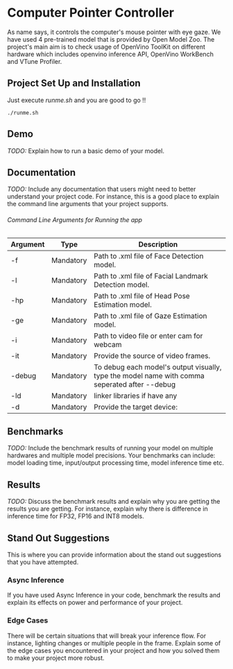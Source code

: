 # Computer Pointer Controller

As name says, it controls the computer's mouse pointer with eye gaze.
We have used 4 pre-trained model that is provided by Open Model Zoo.
The project's main aim is to check usage of OpenVino ToolKit on different hardware
which includes openvino inference API, OpenVino WorkBench and VTune Profiler.

## Project Set Up and Installation
Just execute <i>runme.sh</i> and you are good to go !!

    ./runme.sh

## Demo
*TODO:* Explain how to run a basic demo of your model.

## Documentation
*TODO:* Include any documentation that users might need to better understand your project code. For instance, this is a good place to explain the command line arguments that your project supports.

###### Command Line Arguments for Running the app

Argument|Type|Description
| ------------- | ------------- | -------------
-f | Mandatory | Path to .xml file of Face Detection model.
-l | Mandatory | Path to .xml file of Facial Landmark Detection model.
-hp| Mandatory | Path to .xml file of Head Pose Estimation model.
-ge| Mandatory | Path to .xml file of Gaze Estimation model.
-i| Mandatory | Path to video file or enter cam for webcam
-it| Mandatory | Provide the source of video frames.
-debug  | Mandatory | To debug each model's output visually, type the model name with comma seperated after --debug
-ld | Mandatory | linker libraries if have any
-d | Mandatory | Provide the target device: 


## Benchmarks
*TODO:* Include the benchmark results of running your model on multiple hardwares and multiple model precisions. Your benchmarks can include: model loading time, input/output processing time, model inference time etc.

## Results
*TODO:* Discuss the benchmark results and explain why you are getting the results you are getting. For instance, explain why there is difference in inference time for FP32, FP16 and INT8 models.

## Stand Out Suggestions
This is where you can provide information about the stand out suggestions that you have attempted.

### Async Inference
If you have used Async Inference in your code, benchmark the results and explain its effects on power and performance of your project.

### Edge Cases
There will be certain situations that will break your inference flow. For instance, lighting changes or multiple people in the frame. Explain some of the edge cases you encountered in your project and how you solved them to make your project more robust.
